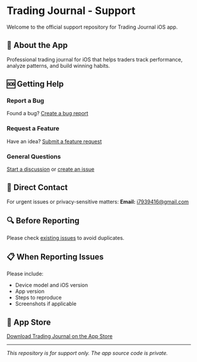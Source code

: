 # Trading Journal - Support

Welcome to the official support repository for Trading Journal iOS app.

## 📱 About the App
Professional trading journal for iOS that helps traders track performance, analyze patterns, and build winning habits.

## 🆘 Getting Help

### Report a Bug
Found a bug? [Create a bug report](https://github.com/infinitywanderer/TradingJournalX-support/issues/new?template=bug_report.md)

### Request a Feature
Have an idea? [Submit a feature request](https://github.com/infinitywanderer/TradingJournalX-support/issues/new?template=feature_request.md)

### General Questions
[Start a discussion](https://github.com/infinitywanderer/TradingJournalX-support/discussions) or [create an issue](https://github.com/YOUR-USERNAME/trading-journal-support/issues/new)

## 📧 Direct Contact
For urgent issues or privacy-sensitive matters:
**Email:** i7939416@gmail.com

## 🔍 Before Reporting
Please check [existing issues](https://github.com/infinitywanderer/TradingJournalX-support/issues) to avoid duplicates.

## 📋 When Reporting Issues
Please include:
- Device model and iOS version
- App version
- Steps to reproduce
- Screenshots if applicable

## 🚀 App Store
[Download Trading Journal on the App Store](https://apps.apple.com/app/your-app-id)

---

*This repository is for support only. The app source code is private.*
